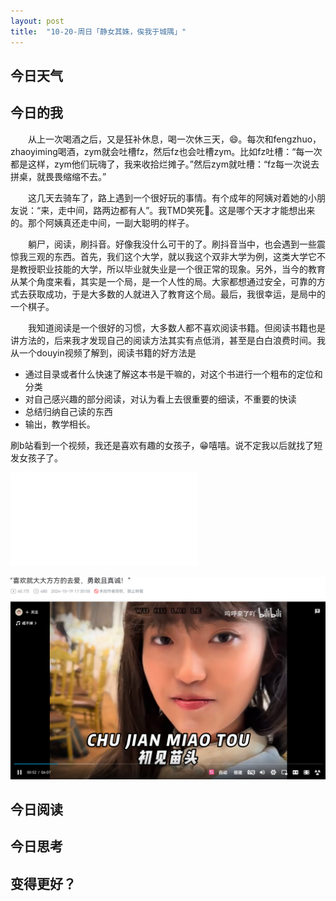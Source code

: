 ```yaml
---
layout: post
title:  "10-20-周日「静女其姝，俟我于城隅」"
---
```




 

## 今日天气



## 今日的我

　　从上一次喝酒之后，又是狂补休息，喝一次休三天，😄。每次和fengzhuo，zhaoyiming喝酒，zym就会吐槽fz，然后fz也会吐槽zym。比如fz吐槽：“每一次都是这样，zym他们玩嗨了，我来收拾烂摊子。”然后zym就吐槽：“fz每一次说去拼桌，就畏畏缩缩不去。”

　　这几天去骑车了，路上遇到一个很好玩的事情。有个成年的阿姨对着她的小朋友说：“来，走中间，路两边都有人”。我TMD笑死🤣。这是哪个天才才能想出来的。那个阿姨真还走中间，一副大聪明的样子。

　　躺尸，阅读，刷抖音。好像我没什么可干的了。刷抖音当中，也会遇到一些震惊我三观的东西。首先，我们这个大学，就以我这个双非大学为例，这类大学它不是教授职业技能的大学，所以毕业就失业是一个很正常的现象。另外，当今的教育从某个角度来看，其实是一个局，是一个人性的局。大家都想通过安全，可靠的方式去获取成功，于是大多数的人就进入了教育这个局。最后，我很幸运，是局中的一个棋子。

　　我知道阅读是一个很好的习惯，大多数人都不喜欢阅读书籍。但阅读书籍也是讲方法的，后来我才发现自己的阅读方法其实有点低消，甚至是白白浪费时间。我从一个douyin视频了解到，阅读书籍的好方法是

- 通过目录或者什么快速了解这本书是干嘛的，对这个书进行一个粗布的定位和分类
- 对自己感兴趣的部分阅读，对认为看上去很重要的细读，不重要的快读
- 总结归纳自己读的东西
- 输出，教学相长。



刷b站看到一个视频，我还是喜欢有趣的女孩子，😁嘻嘻。说不定我以后就找了短发女孩子了。



<iframe src="//player.bilibili.com/player.html?isOutside=true&aid=113332291964267&bvid=BV1XnCXYHETK&cid=26358713732&p=1" scrolling="no" border="0" frameborder="no" framespacing="0" allowfullscreen="true"></iframe>



![image-20241021150412257](https://raw.githubusercontent.com/i1oveyou/2024-year/master/_posts/10.October/img/image-20241021150412257.png)



## 今日阅读



## 今日思考



## 变得更好？

